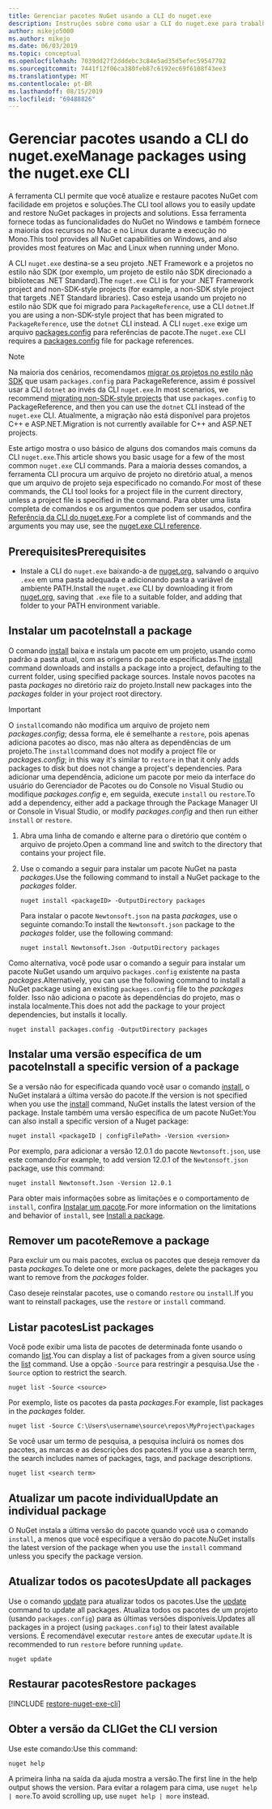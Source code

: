 ```yaml
---
title: Gerenciar pacotes NuGet usando a CLI do nuget.exe
description: Instruções sobre como usar a CLI do nuget.exe para trabalhar com pacotes NuGet.
author: mikejo5000
ms.author: mikejo
ms.date: 06/03/2019
ms.topic: conceptual
ms.openlocfilehash: 7039dd27f2dddebc3c84e5ad35d5efec59547792
ms.sourcegitcommit: 7441f12f06ca380feb87c6192ec69f6108f43ee3
ms.translationtype: MT
ms.contentlocale: pt-BR
ms.lasthandoff: 08/15/2019
ms.locfileid: "69488826"
---
```

# <a name="manage-packages-using-the-nugetexe-cli"></a><span data-ttu-id="73150-103">Gerenciar pacotes usando a CLI do nuget.exe</span><span class="sxs-lookup"><span data-stu-id="73150-103">Manage packages using the nuget.exe CLI</span></span>

<span data-ttu-id="73150-104">A ferramenta CLI permite que você atualize e restaure pacotes NuGet com facilidade em projetos e soluções.</span><span class="sxs-lookup"><span data-stu-id="73150-104">The CLI tool allows you to easily update and restore NuGet packages in projects and solutions.</span></span> <span data-ttu-id="73150-105">Essa ferramenta fornece todas as funcionalidades do NuGet no Windows e também fornece a maioria dos recursos no Mac e no Linux durante a execução no Mono.</span><span class="sxs-lookup"><span data-stu-id="73150-105">This tool provides all NuGet capabilities on Windows, and also provides most features on Mac and Linux when running under Mono.</span></span>

<span data-ttu-id="73150-106">A CLI `nuget.exe` destina-se a seu projeto .NET Framework e a projetos no estilo não SDK (por exemplo, um projeto de estilo não SDK direcionado a bibliotecas .NET Standard).</span><span class="sxs-lookup"><span data-stu-id="73150-106">The `nuget.exe` CLI is for your .NET Framework project and non-SDK-style projects (for example, a non-SDK style project that targets .NET Standard libraries).</span></span> <span data-ttu-id="73150-107">Caso esteja usando um projeto no estilo não SDK que foi migrado para `PackageReference`, use a CLI `dotnet`.</span><span class="sxs-lookup"><span data-stu-id="73150-107">If you are using a non-SDK-style project that has been migrated to `PackageReference`, use the `dotnet` CLI instead.</span></span> <span data-ttu-id="73150-108">A CLI `nuget.exe` exige um arquivo [packages.config](../reference/packages-config.md) para referências de pacote.</span><span class="sxs-lookup"><span data-stu-id="73150-108">The `nuget.exe` CLI requires a [packages.config](../reference/packages-config.md) file for package references.</span></span>

> [!NOTE]
> <span data-ttu-id="73150-109">Na maioria dos cenários, recomendamos [migrar os projetos no estilo não SDK](../consume-packages/migrate-packages-config-to-package-reference.md) que usam `packages.config` para PackageReference, assim é possível usar a CLI `dotnet` ao invés da CLI `nuget.exe`.</span><span class="sxs-lookup"><span data-stu-id="73150-109">In most scenarios, we recommend [migrating non-SDK-style projects](../consume-packages/migrate-packages-config-to-package-reference.md) that use `packages.config` to PackageReference, and then you can use the `dotnet` CLI instead of the `nuget.exe` CLI.</span></span> <span data-ttu-id="73150-110">Atualmente, a migração não está disponível para projetos C++ e ASP.NET.</span><span class="sxs-lookup"><span data-stu-id="73150-110">Migration is not currently available for C++ and ASP.NET projects.</span></span>

<span data-ttu-id="73150-111">Este artigo mostra o uso básico de alguns dos comandos mais comuns da CLI `nuget.exe`.</span><span class="sxs-lookup"><span data-stu-id="73150-111">This article shows you basic usage for a few of the most common `nuget.exe` CLI commands.</span></span> <span data-ttu-id="73150-112">Para a maioria desses comandos, a ferramenta CLI procura um arquivo de projeto no diretório atual, a menos que um arquivo de projeto seja especificado no comando.</span><span class="sxs-lookup"><span data-stu-id="73150-112">For most of these commands, the CLI tool looks for a project file in the current directory, unless a project file is specified in the command.</span></span> <span data-ttu-id="73150-113">Para obter uma lista completa de comandos e os argumentos que podem ser usados, confira [Referência da CLI do nuget.exe](../reference/nuget-exe-cli-reference.md).</span><span class="sxs-lookup"><span data-stu-id="73150-113">For a complete list of commands and the arguments you may use, see the [nuget.exe CLI reference](../reference/nuget-exe-cli-reference.md).</span></span>

## <a name="prerequisites"></a><span data-ttu-id="73150-114">Prerequisites</span><span class="sxs-lookup"><span data-stu-id="73150-114">Prerequisites</span></span>

- <span data-ttu-id="73150-115">Instale a CLI do `nuget.exe` baixando-a de [nuget.org](https://dist.nuget.org/win-x86-commandline/latest/nuget.exe), salvando o arquivo `.exe` em uma pasta adequada e adicionando pasta a variável de ambiente PATH.</span><span class="sxs-lookup"><span data-stu-id="73150-115">Install the `nuget.exe` CLI by downloading it from [nuget.org](https://dist.nuget.org/win-x86-commandline/latest/nuget.exe), saving that `.exe` file to a suitable folder, and adding that folder to your PATH environment variable.</span></span>

## <a name="install-a-package"></a><span data-ttu-id="73150-116">Instalar um pacote</span><span class="sxs-lookup"><span data-stu-id="73150-116">Install a package</span></span>

<span data-ttu-id="73150-117">O comando [install](../reference/cli-reference/cli-ref-install.md) baixa e instala um pacote em um projeto, usando como padrão a pasta atual, com as origens do pacote especificadas.</span><span class="sxs-lookup"><span data-stu-id="73150-117">The [install](../reference/cli-reference/cli-ref-install.md) command downloads and installs a package into a project, defaulting to the current folder, using specified package sources.</span></span> <span data-ttu-id="73150-118">Instale novos pacotes na pasta *packages* no diretório raiz do projeto.</span><span class="sxs-lookup"><span data-stu-id="73150-118">Install new packages into the *packages* folder in your project root directory.</span></span>

> [!IMPORTANT]
> <span data-ttu-id="73150-119">O `install`comando não modifica um arquivo de projeto nem *packages.config*; dessa forma, ele é semelhante a `restore`, pois apenas adiciona pacotes ao disco, mas não altera as dependências de um projeto.</span><span class="sxs-lookup"><span data-stu-id="73150-119">The `install`command does not modify a project file or *packages.config*; in this way it's similar to `restore` in that it only adds packages to disk but does not change a project's dependencies.</span></span> <span data-ttu-id="73150-120">Para adicionar uma dependência, adicione um pacote por meio da interface do usuário do Gerenciador de Pacotes ou do Console no Visual Studio ou modifique *packages.config* e, em seguida, execute `install` ou `restore`.</span><span class="sxs-lookup"><span data-stu-id="73150-120">To add a dependency, either add a package through the Package Manager UI or Console in Visual Studio, or modify *packages.config* and then run either `install` or `restore`.</span></span>

1. <span data-ttu-id="73150-121">Abra uma linha de comando e alterne para o diretório que contém o arquivo de projeto.</span><span class="sxs-lookup"><span data-stu-id="73150-121">Open a command line and switch to the directory that contains your project file.</span></span>

2. <span data-ttu-id="73150-122">Use o comando a seguir para instalar um pacote NuGet na pasta *packages*.</span><span class="sxs-lookup"><span data-stu-id="73150-122">Use the following command to install a NuGet package to the *packages* folder.</span></span>

    ```cli
    nuget install <packageID> -OutputDirectory packages
    ```

    <span data-ttu-id="73150-123">Para instalar o pacote `Newtonsoft.json` na pasta *packages*, use o seguinte comando:</span><span class="sxs-lookup"><span data-stu-id="73150-123">To install the `Newtonsoft.json` package to the *packages* folder, use the following command:</span></span>

    ```cli
    nuget install Newtonsoft.Json -OutputDirectory packages
    ```

<span data-ttu-id="73150-124">Como alternativa, você pode usar o comando a seguir para instalar um pacote NuGet usando um arquivo `packages.config` existente na pasta *packages*.</span><span class="sxs-lookup"><span data-stu-id="73150-124">Alternatively, you can use the following command to install a NuGet package using an existing `packages.config` file to the *packages* folder.</span></span> <span data-ttu-id="73150-125">Isso não adiciona o pacote às dependências do projeto, mas o instala localmente.</span><span class="sxs-lookup"><span data-stu-id="73150-125">This does not add the package to your project dependencies, but installs it locally.</span></span>

```cli
nuget install packages.config -OutputDirectory packages
```

## <a name="install-a-specific-version-of-a-package"></a><span data-ttu-id="73150-126">Instalar uma versão específica de um pacote</span><span class="sxs-lookup"><span data-stu-id="73150-126">Install a specific version of a package</span></span>

<span data-ttu-id="73150-127">Se a versão não for especificada quando você usar o comando [install](../reference/cli-reference/cli-ref-install.md), o NuGet instalará a última versão do pacote.</span><span class="sxs-lookup"><span data-stu-id="73150-127">If the version is not specified when you use the [install](../reference/cli-reference/cli-ref-install.md) command, NuGet installs the latest version of the package.</span></span> <span data-ttu-id="73150-128">Instale também uma versão específica de um pacote NuGet:</span><span class="sxs-lookup"><span data-stu-id="73150-128">You can also install a specific version of a Nuget package:</span></span>

```cli
nuget install <packageID | configFilePath> -Version <version>
```

<span data-ttu-id="73150-129">Por exemplo, para adicionar a versão 12.0.1 do pacote `Newtonsoft.json`, use este comando:</span><span class="sxs-lookup"><span data-stu-id="73150-129">For example, to add version 12.0.1 of the `Newtonsoft.json` package, use this command:</span></span>

```cli
nuget install Newtonsoft.Json -Version 12.0.1
```

<span data-ttu-id="73150-130">Para obter mais informações sobre as limitações e o comportamento de `install`, confira [Instalar um pacote](#install-a-package).</span><span class="sxs-lookup"><span data-stu-id="73150-130">For more information on the limitations and behavior of `install`, see [Install a package](#install-a-package).</span></span>

## <a name="remove-a-package"></a><span data-ttu-id="73150-131">Remover um pacote</span><span class="sxs-lookup"><span data-stu-id="73150-131">Remove a package</span></span>

<span data-ttu-id="73150-132">Para excluir um ou mais pacotes, exclua os pacotes que deseja remover da pasta *packages*.</span><span class="sxs-lookup"><span data-stu-id="73150-132">To delete one or more packages, delete the packages you want to remove from the *packages* folder.</span></span>

<span data-ttu-id="73150-133">Caso deseje reinstalar pacotes, use o comando `restore` ou `install`.</span><span class="sxs-lookup"><span data-stu-id="73150-133">If you want to reinstall packages, use the `restore` or `install` command.</span></span>

## <a name="list-packages"></a><span data-ttu-id="73150-134">Listar pacotes</span><span class="sxs-lookup"><span data-stu-id="73150-134">List packages</span></span>

<span data-ttu-id="73150-135">Você pode exibir uma lista de pacotes de determinada fonte usando o comando [list](../reference/cli-reference/cli-ref-list.md).</span><span class="sxs-lookup"><span data-stu-id="73150-135">You can display a list of packages from a given source using the [list](../reference/cli-reference/cli-ref-list.md) command.</span></span> <span data-ttu-id="73150-136">Use a opção `-Source` para restringir a pesquisa.</span><span class="sxs-lookup"><span data-stu-id="73150-136">Use the `-Source` option to restrict the search.</span></span>

```cli
nuget list -Source <source>
```

<span data-ttu-id="73150-137">Por exemplo, liste os pacotes da pasta *packages*.</span><span class="sxs-lookup"><span data-stu-id="73150-137">For example, list packages in the *packages* folder.</span></span>

```cli
nuget list -Source C:\Users\username\source\repos\MyProject\packages
```

<span data-ttu-id="73150-138">Se você usar um termo de pesquisa, a pesquisa incluirá os nomes dos pacotes, as marcas e as descrições dos pacotes.</span><span class="sxs-lookup"><span data-stu-id="73150-138">If you use a search term, the search includes names of packages, tags, and package descriptions.</span></span>

```cli
nuget list <search term>
```

## <a name="update-an-individual-package"></a><span data-ttu-id="73150-139">Atualizar um pacote individual</span><span class="sxs-lookup"><span data-stu-id="73150-139">Update an individual package</span></span>

<span data-ttu-id="73150-140">O NuGet instala a última versão do pacote quando você usa o comando `install`, a menos que você especifique a versão do pacote.</span><span class="sxs-lookup"><span data-stu-id="73150-140">NuGet installs the latest version of the package when you use the `install` command unless you specify the package version.</span></span>

## <a name="update-all-packages"></a><span data-ttu-id="73150-141">Atualizar todos os pacotes</span><span class="sxs-lookup"><span data-stu-id="73150-141">Update all packages</span></span>

<span data-ttu-id="73150-142">Use o comando [update](../reference/cli-reference/cli-ref-update.md) para atualizar todos os pacotes.</span><span class="sxs-lookup"><span data-stu-id="73150-142">Use the [update](../reference/cli-reference/cli-ref-update.md) command to update all packages.</span></span> <span data-ttu-id="73150-143">Atualiza todos os pacotes de um projeto (usando `packages.config`) para as últimas versões disponíveis.</span><span class="sxs-lookup"><span data-stu-id="73150-143">Updates all packages in a project (using `packages.config`) to their latest available versions.</span></span> <span data-ttu-id="73150-144">É recomendável executar `restore` antes de executar `update`.</span><span class="sxs-lookup"><span data-stu-id="73150-144">It is recommended to run `restore` before running `update`.</span></span>

```cli
nuget update
```

## <a name="restore-packages"></a><span data-ttu-id="73150-145">Restaurar pacotes</span><span class="sxs-lookup"><span data-stu-id="73150-145">Restore packages</span></span>

[!INCLUDE [restore-nuget-exe-cli](includes/restore-nuget-exe-cli.md)]

## <a name="get-the-cli-version"></a><span data-ttu-id="73150-146">Obter a versão da CLI</span><span class="sxs-lookup"><span data-stu-id="73150-146">Get the CLI version</span></span>

<span data-ttu-id="73150-147">Use este comando:</span><span class="sxs-lookup"><span data-stu-id="73150-147">Use this command:</span></span>

```cli
nuget help
```

<span data-ttu-id="73150-148">A primeira linha na saída da ajuda mostra a versão.</span><span class="sxs-lookup"><span data-stu-id="73150-148">The first line in the help output shows the version.</span></span> <span data-ttu-id="73150-149">Para evitar a rolagem para cima, use `nuget help | more`.</span><span class="sxs-lookup"><span data-stu-id="73150-149">To avoid scrolling up, use `nuget help | more` instead.</span></span>